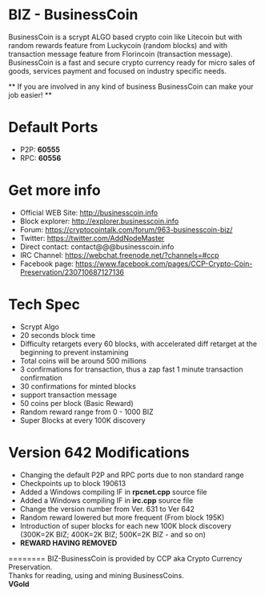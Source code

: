 BIZ - BusinessCoin
========
BusinessCoin is a scrypt ALGO based crypto coin like Litecoin but with random rewards feature from Luckycoin (random blocks) and with transaction message feature from Florincoin (transaction message).  
BusinessCoin is a fast and secure crypto currency ready for micro sales of goods, services payment and focused on industry specific needs.

** If you are involved in any kind of business BusinessCoin can make your job easier! **


Default Ports
========
* P2P: **60555**
* RPC: **60556**


Get more info
========
* Official WEB Site: http://businesscoin.info
* Block explorer: http://explorer.businesscoin.info
* Forum: https://cryptocointalk.com/forum/963-businesscoin-biz/
* Twitter: https://twitter.com/AddNodeMaster
* Direct contact: contact@@@businesscoin.info
* IRC Channel: https://webchat.freenode.net/?channels=#ccp
* Facebook page: https://www.facebook.com/pages/CCP-Crypto-Coin-Preservation/230710687127136


Tech Spec
========
* Scrypt Algo
* 20 seconds block time
* Difficulty retargets every 60 blocks, with accelerated diff retarget at the beginning to prevent instamining 
* Total coins will be around 500 millions
* 3 confirmations for transaction, thus a zap fast 1 minute transaction confirmation
* 30 confirmations for minted blocks
* support transaction message
* 50 coins per block (Basic Reward)
* Random reward range from 0 - 1000 BIZ
* Super Blocks at every 100K discovery



Version 642 Modifications
========
* Changing the default P2P and RPC ports due to non standard range
* Checkpoints up to block 190613
* Added a Windows compiling IF in **rpcnet.cpp** source file
* Added a Windows compiling IF in **irc.cpp** source file
* Change the version number from Ver. 631 to Ver 642
* Random reward lowered but more frequent (From block 195K)
* Introduction of super blocks for each new 100K block discovery (300K=2K BIZ; 400K=2K BIZ; 500K=2K BIZ - and so on)
* **REWARD HAVING REMOVED**

========
BIZ-BusinessCoin is provided by CCP aka Crypto Currency Preservation.  
Thanks for reading, using and mining BusinessCoins.  
**VGold**
